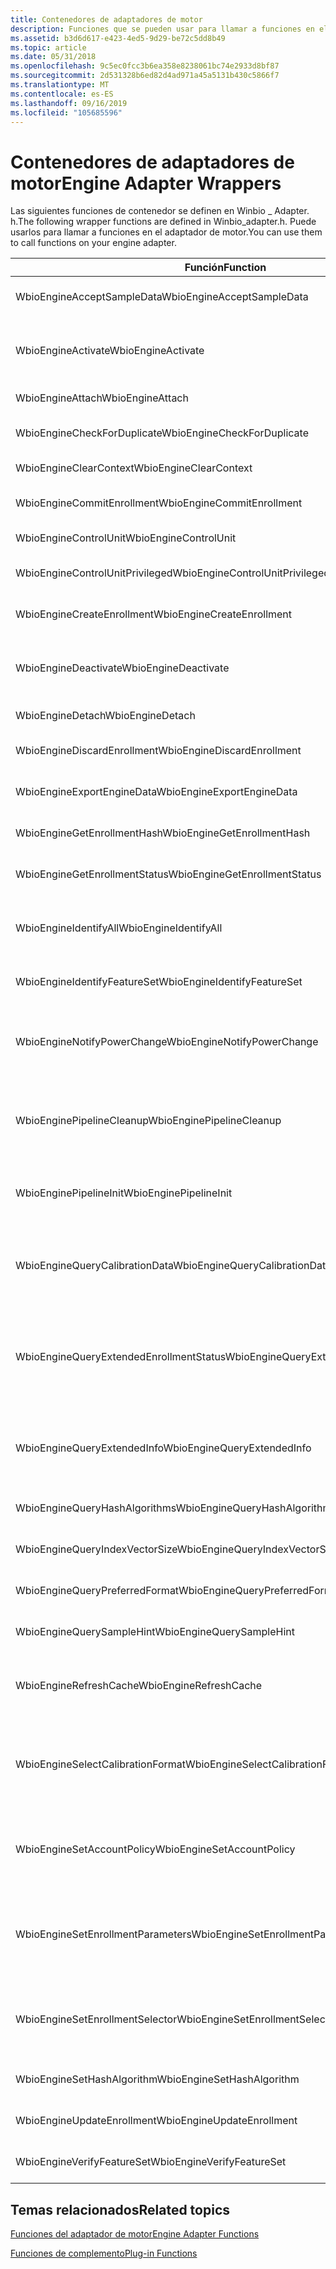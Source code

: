 ```yaml
---
title: Contenedores de adaptadores de motor
description: Funciones que se pueden usar para llamar a funciones en el adaptador de motor. Estas funciones se definen en Winbio \_ Adapter. h.
ms.assetid: b3d6d617-e423-4ed5-9d29-be72c5dd8b49
ms.topic: article
ms.date: 05/31/2018
ms.openlocfilehash: 9c5ec0fcc3b6ea358e8238061bc74e2933d8bf87
ms.sourcegitcommit: 2d531328b6ed82d4ad971a45a5131b430c5866f7
ms.translationtype: MT
ms.contentlocale: es-ES
ms.lasthandoff: 09/16/2019
ms.locfileid: "105685596"
---
```

# <a name="engine-adapter-wrappers"></a><span data-ttu-id="533be-104">Contenedores de adaptadores de motor</span><span class="sxs-lookup"><span data-stu-id="533be-104">Engine Adapter Wrappers</span></span>

<span data-ttu-id="533be-105">Las siguientes funciones de contenedor se definen en Winbio \_ Adapter. h.</span><span class="sxs-lookup"><span data-stu-id="533be-105">The following wrapper functions are defined in Winbio\_adapter.h.</span></span> <span data-ttu-id="533be-106">Puede usarlos para llamar a funciones en el adaptador de motor.</span><span class="sxs-lookup"><span data-stu-id="533be-106">You can use them to call functions on your engine adapter.</span></span>



| <span data-ttu-id="533be-107">Función</span><span class="sxs-lookup"><span data-stu-id="533be-107">Function</span></span>                                           | <span data-ttu-id="533be-108">Descripción</span><span class="sxs-lookup"><span data-stu-id="533be-108">Description</span></span>                                                                                                                                                                                           |
|----------------------------------------------------|-------------------------------------------------------------------------------------------------------------------------------------------------------------------------------------------------------|
| <span data-ttu-id="533be-109">WbioEngineAcceptSampleData</span><span class="sxs-lookup"><span data-stu-id="533be-109">WbioEngineAcceptSampleData</span></span><br/>              | <span data-ttu-id="533be-110">Llama a la función [**EngineAdapterAcceptSampleData**](/windows/desktop/api/Winbio_adapter/nc-winbio_adapter-pibio_engine_accept_sample_data_fn) .</span><span class="sxs-lookup"><span data-stu-id="533be-110">Calls the [**EngineAdapterAcceptSampleData**](/windows/desktop/api/Winbio_adapter/nc-winbio_adapter-pibio_engine_accept_sample_data_fn) function.</span></span><br/>                                                                                                 |
| <span data-ttu-id="533be-111">WbioEngineActivate</span><span class="sxs-lookup"><span data-stu-id="533be-111">WbioEngineActivate</span></span><br/>                      | <span data-ttu-id="533be-112">Llama a la función [**EngineAdapterActivate**](/windows/desktop/api/Winbio_adapter/nc-winbio_adapter-pibio_engine_activate_fn) .</span><span class="sxs-lookup"><span data-stu-id="533be-112">Calls the [**EngineAdapterActivate**](/windows/desktop/api/Winbio_adapter/nc-winbio_adapter-pibio_engine_activate_fn) function.</span></span><br/> <span data-ttu-id="533be-113">Esta función contenedora se admite a partir de Windows 10.</span><span class="sxs-lookup"><span data-stu-id="533be-113">This wrapper function is supported starting in Windows 10.</span></span><br/>                                           |
| <span data-ttu-id="533be-114">WbioEngineAttach</span><span class="sxs-lookup"><span data-stu-id="533be-114">WbioEngineAttach</span></span><br/>                        | <span data-ttu-id="533be-115">Llama a la función [**EngineAdapterAttach**](/windows/desktop/api/Winbio_adapter/nc-winbio_adapter-pibio_engine_attach_fn) .</span><span class="sxs-lookup"><span data-stu-id="533be-115">Calls the [**EngineAdapterAttach**](/windows/desktop/api/Winbio_adapter/nc-winbio_adapter-pibio_engine_attach_fn) function.</span></span><br/>                                                                                                                     |
| <span data-ttu-id="533be-116">WbioEngineCheckForDuplicate</span><span class="sxs-lookup"><span data-stu-id="533be-116">WbioEngineCheckForDuplicate</span></span><br/>             | <span data-ttu-id="533be-117">Llama a la función [**EngineAdapterCheckForDuplicate**](/windows/desktop/api/Winbio_adapter/nc-winbio_adapter-pibio_engine_check_for_duplicate_fn) .</span><span class="sxs-lookup"><span data-stu-id="533be-117">Calls the [**EngineAdapterCheckForDuplicate**](/windows/desktop/api/Winbio_adapter/nc-winbio_adapter-pibio_engine_check_for_duplicate_fn) function.</span></span><br/>                                                                                               |
| <span data-ttu-id="533be-118">WbioEngineClearContext</span><span class="sxs-lookup"><span data-stu-id="533be-118">WbioEngineClearContext</span></span><br/>                  | <span data-ttu-id="533be-119">Llama a la función [**EngineAdapterClearContext**](/windows/desktop/api/Winbio_adapter/nc-winbio_adapter-pibio_engine_clear_context_fn) .</span><span class="sxs-lookup"><span data-stu-id="533be-119">Calls the [**EngineAdapterClearContext**](/windows/desktop/api/Winbio_adapter/nc-winbio_adapter-pibio_engine_clear_context_fn) function.</span></span><br/>                                                                                                         |
| <span data-ttu-id="533be-120">WbioEngineCommitEnrollment</span><span class="sxs-lookup"><span data-stu-id="533be-120">WbioEngineCommitEnrollment</span></span><br/>              | <span data-ttu-id="533be-121">Llama a la función [**EngineAdapterCommitEnrollment**](/windows/desktop/api/Winbio_adapter/nc-winbio_adapter-pibio_engine_commit_enrollment_fn) .</span><span class="sxs-lookup"><span data-stu-id="533be-121">Calls the [**EngineAdapterCommitEnrollment**](/windows/desktop/api/Winbio_adapter/nc-winbio_adapter-pibio_engine_commit_enrollment_fn) function.</span></span><br/>                                                                                                 |
| <span data-ttu-id="533be-122">WbioEngineControlUnit</span><span class="sxs-lookup"><span data-stu-id="533be-122">WbioEngineControlUnit</span></span><br/>                   | <span data-ttu-id="533be-123">Llama a la función [**EngineAdapterControlUnit**](/windows/desktop/api/Winbio_adapter/nc-winbio_adapter-pibio_engine_control_unit_fn) .</span><span class="sxs-lookup"><span data-stu-id="533be-123">Calls the [**EngineAdapterControlUnit**](/windows/desktop/api/Winbio_adapter/nc-winbio_adapter-pibio_engine_control_unit_fn) function.</span></span><br/>                                                                                                           |
| <span data-ttu-id="533be-124">WbioEngineControlUnitPrivileged</span><span class="sxs-lookup"><span data-stu-id="533be-124">WbioEngineControlUnitPrivileged</span></span><br/>         | <span data-ttu-id="533be-125">Llama a la función [**EngineAdapterControlUnitPrivileged**](/windows/desktop/api/Winbio_adapter/nc-winbio_adapter-pibio_engine_control_unit_privileged_fn) .</span><span class="sxs-lookup"><span data-stu-id="533be-125">Calls the [**EngineAdapterControlUnitPrivileged**](/windows/desktop/api/Winbio_adapter/nc-winbio_adapter-pibio_engine_control_unit_privileged_fn) function.</span></span><br/>                                                                                       |
| <span data-ttu-id="533be-126">WbioEngineCreateEnrollment</span><span class="sxs-lookup"><span data-stu-id="533be-126">WbioEngineCreateEnrollment</span></span><br/>              | <span data-ttu-id="533be-127">Llama a la función [**EngineAdapterCreateEnrollment**](/windows/desktop/api/Winbio_adapter/nc-winbio_adapter-pibio_engine_create_enrollment_fn) .</span><span class="sxs-lookup"><span data-stu-id="533be-127">Calls the [**EngineAdapterCreateEnrollment**](/windows/desktop/api/Winbio_adapter/nc-winbio_adapter-pibio_engine_create_enrollment_fn) function.</span></span><br/>                                                                                                 |
| <span data-ttu-id="533be-128">WbioEngineDeactivate</span><span class="sxs-lookup"><span data-stu-id="533be-128">WbioEngineDeactivate</span></span><br/>                    | <span data-ttu-id="533be-129">Llama a la función [**EngineAdapterDeactivate**](/windows/desktop/api/Winbio_adapter/nc-winbio_adapter-pibio_engine_deactivate_fn) .</span><span class="sxs-lookup"><span data-stu-id="533be-129">Calls the [**EngineAdapterDeactivate**](/windows/desktop/api/Winbio_adapter/nc-winbio_adapter-pibio_engine_deactivate_fn) function.</span></span><br/> <span data-ttu-id="533be-130">Esta función contenedora se admite a partir de Windows 10.</span><span class="sxs-lookup"><span data-stu-id="533be-130">This wrapper function is supported starting in Windows 10.</span></span><br/>                                       |
| <span data-ttu-id="533be-131">WbioEngineDetach</span><span class="sxs-lookup"><span data-stu-id="533be-131">WbioEngineDetach</span></span><br/>                        | <span data-ttu-id="533be-132">Llama a la función [**EngineAdapterDetach**](/windows/desktop/api/Winbio_adapter/nc-winbio_adapter-pibio_engine_detach_fn) .</span><span class="sxs-lookup"><span data-stu-id="533be-132">Calls the [**EngineAdapterDetach**](/windows/desktop/api/Winbio_adapter/nc-winbio_adapter-pibio_engine_detach_fn) function.</span></span><br/>                                                                                                                     |
| <span data-ttu-id="533be-133">WbioEngineDiscardEnrollment</span><span class="sxs-lookup"><span data-stu-id="533be-133">WbioEngineDiscardEnrollment</span></span><br/>             | <span data-ttu-id="533be-134">Llama a la función [**EngineAdapterDiscardEnrollment**](/windows/desktop/api/Winbio_adapter/nc-winbio_adapter-pibio_engine_discard_enrollment_fn) .</span><span class="sxs-lookup"><span data-stu-id="533be-134">Calls the [**EngineAdapterDiscardEnrollment**](/windows/desktop/api/Winbio_adapter/nc-winbio_adapter-pibio_engine_discard_enrollment_fn) function.</span></span><br/>                                                                                               |
| <span data-ttu-id="533be-135">WbioEngineExportEngineData</span><span class="sxs-lookup"><span data-stu-id="533be-135">WbioEngineExportEngineData</span></span><br/>              | <span data-ttu-id="533be-136">Llama a la función [**EngineAdapterExportEngineData**](/windows/desktop/api/Winbio_adapter/nc-winbio_adapter-pibio_engine_export_engine_data_fn) .</span><span class="sxs-lookup"><span data-stu-id="533be-136">Calls the [**EngineAdapterExportEngineData**](/windows/desktop/api/Winbio_adapter/nc-winbio_adapter-pibio_engine_export_engine_data_fn) function.</span></span><br/>                                                                                                 |
| <span data-ttu-id="533be-137">WbioEngineGetEnrollmentHash</span><span class="sxs-lookup"><span data-stu-id="533be-137">WbioEngineGetEnrollmentHash</span></span><br/>             | <span data-ttu-id="533be-138">Llama a la función [**EngineAdapterGetEnrollmentHash**](/windows/desktop/api/Winbio_adapter/nc-winbio_adapter-pibio_engine_get_enrollment_hash_fn) .</span><span class="sxs-lookup"><span data-stu-id="533be-138">Calls the [**EngineAdapterGetEnrollmentHash**](/windows/desktop/api/Winbio_adapter/nc-winbio_adapter-pibio_engine_get_enrollment_hash_fn) function.</span></span><br/>                                                                                               |
| <span data-ttu-id="533be-139">WbioEngineGetEnrollmentStatus</span><span class="sxs-lookup"><span data-stu-id="533be-139">WbioEngineGetEnrollmentStatus</span></span><br/>           | <span data-ttu-id="533be-140">Llama a la función [**EngineAdapterGetEnrollmentStatus**](/windows/desktop/api/Winbio_adapter/nc-winbio_adapter-pibio_engine_get_enrollment_status_fn) .</span><span class="sxs-lookup"><span data-stu-id="533be-140">Calls the [**EngineAdapterGetEnrollmentStatus**](/windows/desktop/api/Winbio_adapter/nc-winbio_adapter-pibio_engine_get_enrollment_status_fn) function.</span></span><br/>                                                                                           |
| <span data-ttu-id="533be-141">WbioEngineIdentifyAll</span><span class="sxs-lookup"><span data-stu-id="533be-141">WbioEngineIdentifyAll</span></span><br/>                   | <span data-ttu-id="533be-142">Llama a la función [**EngineAdapterIdentifyAll**](/windows/desktop/api/Winbio_adapter/nc-winbio_adapter-pibio_engine_identify_all_fn) .</span><span class="sxs-lookup"><span data-stu-id="533be-142">Calls the [**EngineAdapterIdentifyAll**](/windows/desktop/api/Winbio_adapter/nc-winbio_adapter-pibio_engine_identify_all_fn) function.</span></span><br/> <span data-ttu-id="533be-143">Esta función contenedora se admite a partir de Windows 10.</span><span class="sxs-lookup"><span data-stu-id="533be-143">This wrapper function is supported starting in Windows 10.</span></span><br/>                                     |
| <span data-ttu-id="533be-144">WbioEngineIdentifyFeatureSet</span><span class="sxs-lookup"><span data-stu-id="533be-144">WbioEngineIdentifyFeatureSet</span></span><br/>            | <span data-ttu-id="533be-145">Llama a la función [**EngineAdapterIdentifyFeatureSet**](/windows/desktop/api/Winbio_adapter/nc-winbio_adapter-pibio_engine_identify_feature_set_fn) .</span><span class="sxs-lookup"><span data-stu-id="533be-145">Calls the [**EngineAdapterIdentifyFeatureSet**](/windows/desktop/api/Winbio_adapter/nc-winbio_adapter-pibio_engine_identify_feature_set_fn) function.</span></span><br/>                                                                                             |
| <span data-ttu-id="533be-146">WbioEngineNotifyPowerChange</span><span class="sxs-lookup"><span data-stu-id="533be-146">WbioEngineNotifyPowerChange</span></span><br/>             | <span data-ttu-id="533be-147">Llama a la función [*EngineAdapterNotifyPowerChange*](/windows/desktop/api/Winbio_adapter/nc-winbio_adapter-pibio_engine_notify_power_change_fn) .</span><span class="sxs-lookup"><span data-stu-id="533be-147">Calls the [*EngineAdapterNotifyPowerChange*](/windows/desktop/api/Winbio_adapter/nc-winbio_adapter-pibio_engine_notify_power_change_fn) function.</span></span><br/> <span data-ttu-id="533be-148">Esta función contenedora se admite a partir de Windows 8.</span><span class="sxs-lookup"><span data-stu-id="533be-148">This wrapper function is supported starting in Windows 8.</span></span><br/>                            |
| <span data-ttu-id="533be-149">WbioEnginePipelineCleanup</span><span class="sxs-lookup"><span data-stu-id="533be-149">WbioEnginePipelineCleanup</span></span><br/>               | <span data-ttu-id="533be-150">Llama a la función [**EngineAdapterPipelineCleanup**](/windows/desktop/api/Winbio_adapter/nc-winbio_adapter-pibio_engine_pipeline_cleanup_fn) .</span><span class="sxs-lookup"><span data-stu-id="533be-150">Calls the [**EngineAdapterPipelineCleanup**](/windows/desktop/api/Winbio_adapter/nc-winbio_adapter-pibio_engine_pipeline_cleanup_fn) function.</span></span><br/> <span data-ttu-id="533be-151">Esta función contenedora se admite a partir de Windows 10.</span><span class="sxs-lookup"><span data-stu-id="533be-151">This wrapper function is supported starting in Windows 10.</span></span><br/>                             |
| <span data-ttu-id="533be-152">WbioEnginePipelineInit</span><span class="sxs-lookup"><span data-stu-id="533be-152">WbioEnginePipelineInit</span></span><br/>                  | <span data-ttu-id="533be-153">Llama a la función [**EngineAdapterPipelineInit**](/windows/desktop/api/Winbio_adapter/nc-winbio_adapter-pibio_engine_pipeline_init_fn) .</span><span class="sxs-lookup"><span data-stu-id="533be-153">Calls the [**EngineAdapterPipelineInit**](/windows/desktop/api/Winbio_adapter/nc-winbio_adapter-pibio_engine_pipeline_init_fn) function.</span></span><br/> <span data-ttu-id="533be-154">Esta función contenedora se admite a partir de Windows 10.</span><span class="sxs-lookup"><span data-stu-id="533be-154">This wrapper function is supported starting in Windows 10.</span></span><br/>                                   |
| <span data-ttu-id="533be-155">WbioEngineQueryCalibrationData</span><span class="sxs-lookup"><span data-stu-id="533be-155">WbioEngineQueryCalibrationData</span></span><br/>          | <span data-ttu-id="533be-156">Llama a la función [**EngineAdapterQueryCalibrationData**](/windows/desktop/api/Winbio_adapter/nc-winbio_adapter-pibio_engine_query_calibration_data_fn) .</span><span class="sxs-lookup"><span data-stu-id="533be-156">Calls the [**EngineAdapterQueryCalibrationData**](/windows/desktop/api/Winbio_adapter/nc-winbio_adapter-pibio_engine_query_calibration_data_fn) function.</span></span><br/> <span data-ttu-id="533be-157">Esta función contenedora se admite a partir de Windows 10.</span><span class="sxs-lookup"><span data-stu-id="533be-157">This wrapper function is supported starting in Windows 10.</span></span><br/>                   |
| <span data-ttu-id="533be-158">WbioEngineQueryExtendedEnrollmentStatus</span><span class="sxs-lookup"><span data-stu-id="533be-158">WbioEngineQueryExtendedEnrollmentStatus</span></span><br/> | <span data-ttu-id="533be-159">Llama a la función [**EngineAdapterQueryExtendedEnrollmentStatus**](/windows/desktop/api/Winbio_adapter/nc-winbio_adapter-pibio_engine_query_extended_enrollment_status_fn) .</span><span class="sxs-lookup"><span data-stu-id="533be-159">Calls the [**EngineAdapterQueryExtendedEnrollmentStatus**](/windows/desktop/api/Winbio_adapter/nc-winbio_adapter-pibio_engine_query_extended_enrollment_status_fn) function.</span></span><br/> <span data-ttu-id="533be-160">Esta función contenedora se admite a partir de Windows 10.</span><span class="sxs-lookup"><span data-stu-id="533be-160">This wrapper function is supported starting in Windows 10.</span></span><br/> |
| <span data-ttu-id="533be-161">WbioEngineQueryExtendedInfo</span><span class="sxs-lookup"><span data-stu-id="533be-161">WbioEngineQueryExtendedInfo</span></span><br/>             | <span data-ttu-id="533be-162">Llama a la función [**EngineAdapterQueryExtendedInfo**](/windows/desktop/api/Winbio_adapter/nc-winbio_adapter-pibio_engine_query_extended_info_fn) .</span><span class="sxs-lookup"><span data-stu-id="533be-162">Calls the [**EngineAdapterQueryExtendedInfo**](/windows/desktop/api/Winbio_adapter/nc-winbio_adapter-pibio_engine_query_extended_info_fn) function.</span></span><br/> <span data-ttu-id="533be-163">Esta función contenedora se admite a partir de Windows 10.</span><span class="sxs-lookup"><span data-stu-id="533be-163">This wrapper function is supported starting in Windows 10.</span></span><br/>                         |
| <span data-ttu-id="533be-164">WbioEngineQueryHashAlgorithms</span><span class="sxs-lookup"><span data-stu-id="533be-164">WbioEngineQueryHashAlgorithms</span></span><br/>           | <span data-ttu-id="533be-165">Llama a la función [**EngineAdapterQueryHashAlgorithms**](/windows/desktop/api/Winbio_adapter/nc-winbio_adapter-pibio_engine_query_hash_algorithms_fn) .</span><span class="sxs-lookup"><span data-stu-id="533be-165">Calls the [**EngineAdapterQueryHashAlgorithms**](/windows/desktop/api/Winbio_adapter/nc-winbio_adapter-pibio_engine_query_hash_algorithms_fn) function.</span></span><br/>                                                                                           |
| <span data-ttu-id="533be-166">WbioEngineQueryIndexVectorSize</span><span class="sxs-lookup"><span data-stu-id="533be-166">WbioEngineQueryIndexVectorSize</span></span><br/>          | <span data-ttu-id="533be-167">Llama a la función [**EngineAdapterQueryIndexVectorSize**](/windows/desktop/api/Winbio_adapter/nc-winbio_adapter-pibio_engine_query_index_vector_size_fn) .</span><span class="sxs-lookup"><span data-stu-id="533be-167">Calls the [**EngineAdapterQueryIndexVectorSize**](/windows/desktop/api/Winbio_adapter/nc-winbio_adapter-pibio_engine_query_index_vector_size_fn) function.</span></span><br/>                                                                                         |
| <span data-ttu-id="533be-168">WbioEngineQueryPreferredFormat</span><span class="sxs-lookup"><span data-stu-id="533be-168">WbioEngineQueryPreferredFormat</span></span><br/>          | <span data-ttu-id="533be-169">Llama a la función [**EngineAdapterQueryPreferredFormat**](/windows/desktop/api/Winbio_adapter/nc-winbio_adapter-pibio_engine_query_preferred_format_fn) .</span><span class="sxs-lookup"><span data-stu-id="533be-169">Calls the [**EngineAdapterQueryPreferredFormat**](/windows/desktop/api/Winbio_adapter/nc-winbio_adapter-pibio_engine_query_preferred_format_fn) function.</span></span><br/>                                                                                         |
| <span data-ttu-id="533be-170">WbioEngineQuerySampleHint</span><span class="sxs-lookup"><span data-stu-id="533be-170">WbioEngineQuerySampleHint</span></span><br/>               | <span data-ttu-id="533be-171">Llama a la función [**EngineAdapterQuerySampleHint**](/windows/desktop/api/Winbio_adapter/nc-winbio_adapter-pibio_engine_query_sample_hint_fn) .</span><span class="sxs-lookup"><span data-stu-id="533be-171">Calls the [**EngineAdapterQuerySampleHint**](/windows/desktop/api/Winbio_adapter/nc-winbio_adapter-pibio_engine_query_sample_hint_fn) function.</span></span><br/>                                                                                                   |
| <span data-ttu-id="533be-172">WbioEngineRefreshCache</span><span class="sxs-lookup"><span data-stu-id="533be-172">WbioEngineRefreshCache</span></span><br/>                  | <span data-ttu-id="533be-173">Llama a la función [**EngineAdapterRefreshCache**](/windows/desktop/api/Winbio_adapter/nc-winbio_adapter-pibio_engine_refresh_cache_fn) .</span><span class="sxs-lookup"><span data-stu-id="533be-173">Calls the [**EngineAdapterRefreshCache**](/windows/desktop/api/Winbio_adapter/nc-winbio_adapter-pibio_engine_refresh_cache_fn) function.</span></span><br/> <span data-ttu-id="533be-174">Esta función contenedora se admite a partir de Windows 10.</span><span class="sxs-lookup"><span data-stu-id="533be-174">This wrapper function is supported starting in Windows 10.</span></span><br/>                                   |
| <span data-ttu-id="533be-175">WbioEngineSelectCalibrationFormat</span><span class="sxs-lookup"><span data-stu-id="533be-175">WbioEngineSelectCalibrationFormat</span></span><br/>       | <span data-ttu-id="533be-176">Llama a la función [**EngineAdapterSelectCalibrationFormat**](/windows/desktop/api/Winbio_adapter/nc-winbio_adapter-pibio_engine_select_calibration_format_fn) .</span><span class="sxs-lookup"><span data-stu-id="533be-176">Calls the [**EngineAdapterSelectCalibrationFormat**](/windows/desktop/api/Winbio_adapter/nc-winbio_adapter-pibio_engine_select_calibration_format_fn) function.</span></span><br/> <span data-ttu-id="533be-177">Esta función contenedora se admite a partir de Windows 10.</span><span class="sxs-lookup"><span data-stu-id="533be-177">This wrapper function is supported starting in Windows 10.</span></span><br/>             |
| <span data-ttu-id="533be-178">WbioEngineSetAccountPolicy</span><span class="sxs-lookup"><span data-stu-id="533be-178">WbioEngineSetAccountPolicy</span></span><br/>              | <span data-ttu-id="533be-179">Llama a la función [**EngineAdapterSetAccountPolicy**](/windows/desktop/api/Winbio_adapter/nc-winbio_adapter-pibio_engine_set_account_policy_fn) .</span><span class="sxs-lookup"><span data-stu-id="533be-179">Calls the [**EngineAdapterSetAccountPolicy**](/windows/desktop/api/Winbio_adapter/nc-winbio_adapter-pibio_engine_set_account_policy_fn) function.</span></span><br/> <span data-ttu-id="533be-180">Esta función contenedora se admite a partir de Windows 10.</span><span class="sxs-lookup"><span data-stu-id="533be-180">This wrapper function is supported starting in Windows 10.</span></span><br/>                           |
| <span data-ttu-id="533be-181">WbioEngineSetEnrollmentParameters</span><span class="sxs-lookup"><span data-stu-id="533be-181">WbioEngineSetEnrollmentParameters</span></span><br/>       | <span data-ttu-id="533be-182">Llama a la función [**EngineAdapterSetEnrollmentParameters**](/windows/desktop/api/Winbio_adapter/nc-winbio_adapter-pibio_engine_set_enrollment_parameters_fn) .</span><span class="sxs-lookup"><span data-stu-id="533be-182">Calls the [**EngineAdapterSetEnrollmentParameters**](/windows/desktop/api/Winbio_adapter/nc-winbio_adapter-pibio_engine_set_enrollment_parameters_fn) function.</span></span><br/> <span data-ttu-id="533be-183">Esta función contenedora se admite a partir de Windows 10.</span><span class="sxs-lookup"><span data-stu-id="533be-183">This wrapper function is supported starting in Windows 10.</span></span><br/>             |
| <span data-ttu-id="533be-184">WbioEngineSetEnrollmentSelector</span><span class="sxs-lookup"><span data-stu-id="533be-184">WbioEngineSetEnrollmentSelector</span></span><br/>         | <span data-ttu-id="533be-185">Llama a la función [**EngineAdapterSetEnrollmentSelector**](/windows/desktop/api/Winbio_adapter/nc-winbio_adapter-pibio_engine_set_enrollment_selector_fn) .</span><span class="sxs-lookup"><span data-stu-id="533be-185">Calls the [**EngineAdapterSetEnrollmentSelector**](/windows/desktop/api/Winbio_adapter/nc-winbio_adapter-pibio_engine_set_enrollment_selector_fn) function.</span></span><br/> <span data-ttu-id="533be-186">Esta función contenedora se admite a partir de Windows 10.</span><span class="sxs-lookup"><span data-stu-id="533be-186">This wrapper function is supported starting in Windows 10.</span></span><br/>                 |
| <span data-ttu-id="533be-187">WbioEngineSetHashAlgorithm</span><span class="sxs-lookup"><span data-stu-id="533be-187">WbioEngineSetHashAlgorithm</span></span><br/>              | <span data-ttu-id="533be-188">Llama a la función [**EngineAdapterSetHashAlgorithm**](/windows/desktop/api/Winbio_adapter/nc-winbio_adapter-pibio_engine_set_hash_algorithm_fn) .</span><span class="sxs-lookup"><span data-stu-id="533be-188">Calls the [**EngineAdapterSetHashAlgorithm**](/windows/desktop/api/Winbio_adapter/nc-winbio_adapter-pibio_engine_set_hash_algorithm_fn) function.</span></span><br/>                                                                                                 |
| <span data-ttu-id="533be-189">WbioEngineUpdateEnrollment</span><span class="sxs-lookup"><span data-stu-id="533be-189">WbioEngineUpdateEnrollment</span></span><br/>              | <span data-ttu-id="533be-190">Llama a la función [**EngineAdapterUpdateEnrollment**](/windows/desktop/api/Winbio_adapter/nc-winbio_adapter-pibio_engine_update_enrollment_fn) .</span><span class="sxs-lookup"><span data-stu-id="533be-190">Calls the [**EngineAdapterUpdateEnrollment**](/windows/desktop/api/Winbio_adapter/nc-winbio_adapter-pibio_engine_update_enrollment_fn) function.</span></span><br/>                                                                                                 |
| <span data-ttu-id="533be-191">WbioEngineVerifyFeatureSet</span><span class="sxs-lookup"><span data-stu-id="533be-191">WbioEngineVerifyFeatureSet</span></span><br/>              | <span data-ttu-id="533be-192">Llama a la función [**EngineAdapterVerifyFeatureSet**](/windows/desktop/api/Winbio_adapter/nc-winbio_adapter-pibio_engine_verify_feature_set_fn) .</span><span class="sxs-lookup"><span data-stu-id="533be-192">Calls the [**EngineAdapterVerifyFeatureSet**](/windows/desktop/api/Winbio_adapter/nc-winbio_adapter-pibio_engine_verify_feature_set_fn) function.</span></span><br/>                                                                                                 |



 

## <a name="related-topics"></a><span data-ttu-id="533be-193">Temas relacionados</span><span class="sxs-lookup"><span data-stu-id="533be-193">Related topics</span></span>

<dl> <dt>

[<span data-ttu-id="533be-194">Funciones del adaptador de motor</span><span class="sxs-lookup"><span data-stu-id="533be-194">Engine Adapter Functions</span></span>](engine-adapter-functions.md)
</dt> <dt>

[<span data-ttu-id="533be-195">Funciones de complemento</span><span class="sxs-lookup"><span data-stu-id="533be-195">Plug-in Functions</span></span>](plug-in-functions.md)
</dt> </dl>

 

 






